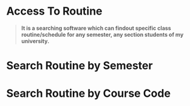 # Access To Routine

> **It is a searching software which can findout specific class routine/schedule for any semester, any section students of my university.**
    

# Search Routine by Semester
# Search Routine by Course Code
